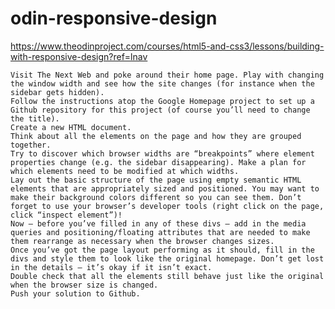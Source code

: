 # odin-responsive-design
https://www.theodinproject.com/courses/html5-and-css3/lessons/building-with-responsive-design?ref=lnav




    Visit The Next Web and poke around their home page. Play with changing the window width and see how the site changes (for instance when the sidebar gets hidden).
    Follow the instructions atop the Google Homepage project to set up a Github repository for this project (of course you’ll need to change the title).
    Create a new HTML document.
    Think about all the elements on the page and how they are grouped together.
    Try to discover which browser widths are “breakpoints” where element properties change (e.g. the sidebar disappearing). Make a plan for which elements need to be modified at which widths.
    Lay out the basic structure of the page using empty semantic HTML elements that are appropriately sized and positioned. You may want to make their background colors different so you can see them. Don’t forget to use your browser’s developer tools (right click on the page, click “inspect element”)!
    Now – before you’ve filled in any of these divs – add in the media queries and positioning/floating attributes that are needed to make them rearrange as necessary when the browser changes sizes.
    Once you’ve got the page layout performing as it should, fill in the divs and style them to look like the original homepage. Don’t get lost in the details – it’s okay if it isn’t exact.
    Double check that all the elements still behave just like the original when the browser size is changed.
    Push your solution to Github.

